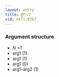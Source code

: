```yaml
---
layout: entry
title: ཐུག་√2
vid: Hill:0767
---
```

### Argument structure
* _N =1_
* arg1 (1)
* arg1 (1)
* arg1 (0)
* arg1-arg2 (1)
